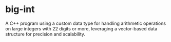 # big-int
A C++ program using a custom data type for handling arithmetic operations on large integers with 22 digits or more, leveraging a vector-based data structure for precision and scalability.
